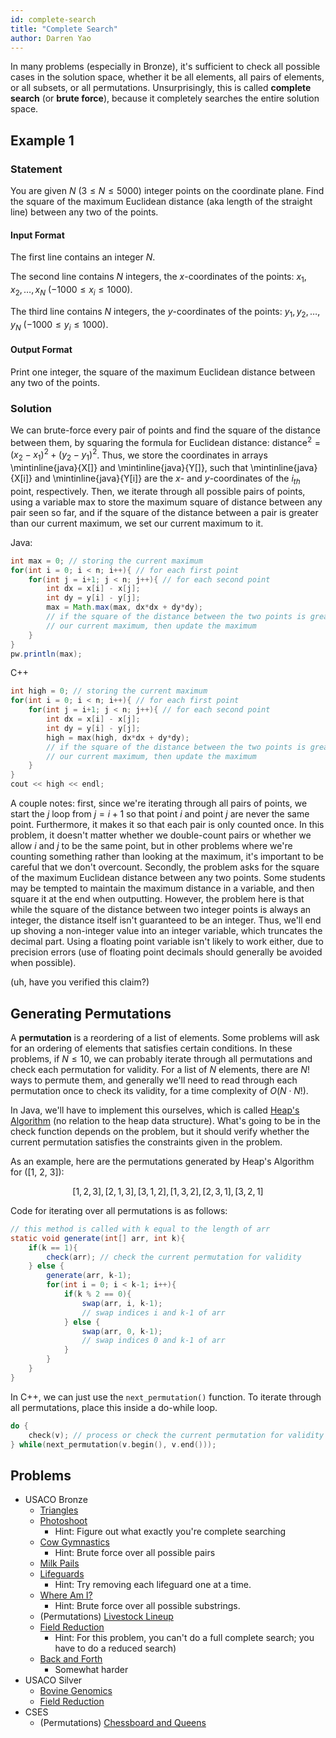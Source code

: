 ```yaml
---
id: complete-search
title: "Complete Search"
author: Darren Yao
---
```


<module-excerpt>

In many problems (especially in Bronze), it's sufficient to check all possible cases in the solution space, whether it be all elements, all pairs of elements, or all subsets, or all permutations. Unsurprisingly, this is called **complete search** (or **brute force**), because it completely searches the entire solution space.

</module-excerpt>

## Example 1

### Statement

You are given $N$ $(3 \leq N \leq 5000)$ integer points on the coordinate plane. Find the square of the maximum Euclidean distance (aka length of the straight line) between any two of the points.

#### Input Format

The first line contains an integer $N$.

The second line contains $N$ integers, the $x$-coordinates of the points: $x_1, x_2, \dots, x_N$ ($-1000 \leq x_i \leq 1000$).

The third line contains $N$ integers, the $y$-coordinates of the points: $y_1, y_2, \dots, y_N$ ($-1000 \leq y_i \leq 1000$).

#### Output Format

Print one integer, the square of the maximum Euclidean distance between any two of the points.

### Solution

We can brute-force every pair of points and find the square of the distance between them, by squaring the formula for Euclidean distance: $\text{distance}^2 = (x_2-x_1)^2 + (y_2-y_1)^2$. Thus, we store the coordinates in arrays \mintinline{java}{X[]} and \mintinline{java}{Y[]}, such that \mintinline{java}{X[i]} and \mintinline{java}{Y[i]} are the $x$- and $y$-coordinates of the $i_{th}$ point, respectively. Then, we iterate through all possible pairs of points, using a variable max to store the maximum square of distance between any pair seen so far, and if the square of the distance between a pair is greater than our current maximum, we set our current maximum to it.

Java:

```java
int max = 0; // storing the current maximum
for(int i = 0; i < n; i++){ // for each first point
    for(int j = i+1; j < n; j++){ // for each second point
        int dx = x[i] - x[j];
        int dy = y[i] - y[j];
        max = Math.max(max, dx*dx + dy*dy);
        // if the square of the distance between the two points is greater than
        // our current maximum, then update the maximum
    }
}
pw.println(max);
```

C++

```cpp
int high = 0; // storing the current maximum
for(int i = 0; i < n; i++){ // for each first point
    for(int j = i+1; j < n; j++){ // for each second point
        int dx = x[i] - x[j];
        int dy = y[i] - y[j];
        high = max(high, dx*dx + dy*dy);
        // if the square of the distance between the two points is greater than
        // our current maximum, then update the maximum
    }
}
cout << high << endl;
```

A couple notes: first, since we're iterating through all pairs of points, we start the $j$ loop from $j = i+1$ so that point $i$ and point $j$ are never the same point. Furthermore, it makes it so that each pair is only counted once. In this problem, it doesn't matter whether we double-count pairs or whether we allow $i$ and $j$ to be the same point, but in other problems where we're counting something rather than looking at the maximum, it's important to be careful that we don't overcount. Secondly, the problem asks for the square of the maximum Euclidean distance between any two points. Some students may be tempted to maintain the maximum distance in a variable, and then square it at the end when outputting. However, the problem here is that while the square of the distance between two integer points is always an integer, the distance itself isn't guaranteed to be an integer. Thus, we'll end up shoving a non-integer value into an integer variable, which truncates the decimal part. Using a floating point variable isn't likely to work either, due to precision errors (use of floating point decimals should generally be avoided when possible). 

(uh, have you verified this claim?)

## Generating Permutations

A **permutation** is a reordering of a list of elements. Some problems will ask for an ordering of elements that satisfies certain conditions. In these problems, if $N \leq 10$, we can probably iterate through all permutations and check each permutation for validity. For a list of $N$ elements, there are $N!$ ways to permute them, and generally we'll need to read through each permutation once to check its validity, for a time complexity of $O(N \cdot N!)$.

In Java, we'll have to implement this ourselves, which is called [Heap's Algorithm](https://en.wikipedia.org/wiki/Heap%27s_algorithm) (no relation to the heap data structure). What's going to be in the check function depends on the problem, but it should verify whether the current permutation satisfies the constraints given in the problem.

As an example, here are the permutations generated by Heap's Algorithm for \([1, 2, 3]\):

$$[1, 2, 3], [2, 1, 3], [3, 1, 2], [1, 3, 2], [2, 3, 1], [3, 2, 1]$$

Code for iterating over all permutations is as follows:

```java
// this method is called with k equal to the length of arr
static void generate(int[] arr, int k){
    if(k == 1){
        check(arr); // check the current permutation for validity
    } else {
        generate(arr, k-1);
        for(int i = 0; i < k-1; i++){
            if(k % 2 == 0){
                swap(arr, i, k-1);
                // swap indices i and k-1 of arr
            } else {
                swap(arr, 0, k-1);
                // swap indices 0 and k-1 of arr
            }
        }
    }
}
```
In C++, we can just use the `next_permutation()` function. To iterate through all permutations, place this inside a do-while loop.

```cpp
do {
    check(v); // process or check the current permutation for validity
} while(next_permutation(v.begin(), v.end()));
```

## Problems

 - USACO Bronze
   - [Triangles](http://usaco.org/index.php?page=viewproblem2&cpid=1011)   
   - [Photoshoot](http://www.usaco.org/index.php?page=viewproblem2&cpid=988)
     - Hint: Figure out what exactly you're complete searching
   - [Cow Gymnastics](http://usaco.org/index.php?page=viewproblem2&cpid=963)
     - Hint: Brute force over all possible pairs
   - [Milk Pails](http://usaco.org/index.php?page=viewproblem2&cpid=615)
   - [Lifeguards](http://usaco.org/index.php?page=viewproblem2&cpid=784)
     - Hint: Try removing each lifeguard one at a time.
   - [Where Am I?](http://usaco.org/index.php?page=viewproblem2&cpid=964) 
     - Hint: Brute force over all possible substrings. 
   - (Permutations) [Livestock Lineup](http://usaco.org/index.php?page=viewproblem2&cpid=965)   
   - [Field Reduction](http://www.usaco.org/index.php?page=viewproblem2&cpid=641)
     - Hint: For this problem, you can't do a full complete search; you have to do a reduced search)
   - [Back and Forth](http://www.usaco.org/index.php?page=viewproblem2&cpid=857)
     - Somewhat harder
 - USACO Silver
   - [Bovine Genomics](http://usaco.org/index.php?page=viewproblem2&cpid=739)
   - [Field Reduction](http://usaco.org/index.php?page=viewproblem2&cpid=642)
 - CSES
   - (Permutations) [Chessboard and Queens](https://cses.fi/problemset/task/1624)
    





